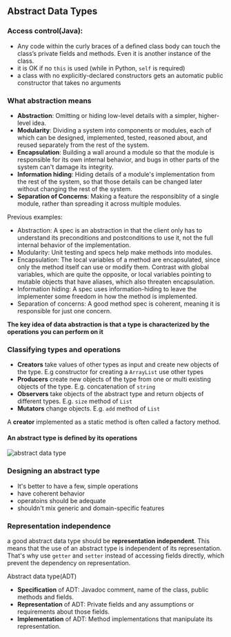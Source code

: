## Abstract Data Types

### Access control(Java):
- Any code within the curly braces of a defined class body can touch the class’s private fields and methods. Even it is another instance of the class.
- it is OK if no `this` is used (while in Python, `self` is required)
- a class with no explicitly-declared constructors gets an automatic public constructor that takes no arguments

### What abstraction means
- **Abstraction**: Omitting or hiding low-level details with a simpler, higher-level idea.
- **Modularity**: Dividing a system into components or modules, each of which can be designed, implemented, tested, reasoned about, and reused separately from the rest of the system.
- **Encapsulation**: Building a wall around a module so that the module is responsible for its own internal behavior, and bugs in other parts of the system can't damage its integrity.
- **Information hiding**: Hiding details of a module's implementation from the rest of the system, so that those details can be changed later without changing the rest of the system.
- **Separation of Concerns**: Making a feature the responsiblity of a single module, rather than spreading it across multiple modules.

Previous examples:
- Abstraction: A spec is an abstraction in that the client only has to understand its preconditions and postconditions to use it, not the full internal behavior of the implementation.
- Modularity: Unit testing and specs help make methods into modules.
- Encapsulation: The local variables of a method are encapsulated, since only the method itself can use or modify them. Contrast with global variables, which are quite the opposite, or local variables pointing to mutable objects that have aliases, which also threaten encapsulation.
- Information hiding: A spec uses information-hiding to leave the implementer some freedom in how the method is implemented.
- Separation of concerns: A good method spec is coherent, meaning it is responsible for just one concern.

**The key idea of data abstraction is that a type is characterized by the operations you can perform on it**

### Classifying types and operations
- **Creators** take values of other types as input and create new objects of the type. E.g constructor for creating a `ArrayList` use other types
- **Producers** create new objects of the type from one or multi existing objects of the type. E.g. concatenation of `string`
- **Observers** take objects of the abstract type and return objects of different types. E.g. `size` method of `List`
- **Mutators** change objects. E.g. `add` method of `List`

A **creator** implemented as a static method is often called a factory method.

#### An abstract type is defined by its operations
![abstract data type](http://web.mit.edu/6.031/www/sp20/classes/10-abstract-data-types/figures/adt-firewall.svg)


### Designing an abstract type
- It's better to have a few, simple operations
- have coherent behavior
- operatoins should be adequate
- shouldn't mix generic and domain-specific features

### Representation independence
 a good abstract data type should be **representation independent**. This means that the use of an abstract type is independent of its representation. That's why use `getter` and `setter` instead of accessing fields directly, which prevent the dependency on representation.

Abstract data type(ADT)
 - **Specification** of ADT: Javadoc comment, name of the class, public methods and fields.
 - **Representation** of ADT: Private fields and any assumptions or requirements about those fields.
 - **Implementation** of ADT: Method implementations that manipulate its representation.